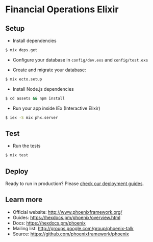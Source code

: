 # Financial Operations Elixir

## Setup
  * Install dependencies
  ```bash
  $ mix deps.get
  ```

  * Configure your database in `config/dev.exs` and `config/test.exs`

  * Create and migrate your database:
  ```bash
  $ mix ecto.setup
  ```

  * Install Node.js dependencies
  ```bash
  $ cd assets && npm install
  ```

  * Run your app inside IEx (Interactive Elixir)
  ```bash
  $ iex -S mix phx.server
  ```

## Test
  * Run the tests
  ```bash
  $ mix test
  ```

## Deploy
Ready to run in production? Please [check our deployment guides](https://hexdocs.pm/phoenix/deployment.html).

## Learn more

  * Official website: http://www.phoenixframework.org/
  * Guides: https://hexdocs.pm/phoenix/overview.html
  * Docs: https://hexdocs.pm/phoenix
  * Mailing list: http://groups.google.com/group/phoenix-talk
  * Source: https://github.com/phoenixframework/phoenix
